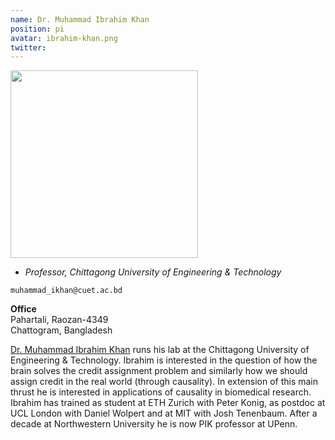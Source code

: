 ```yaml
---
name: Dr. Muhammad Ibrahim Khan
position: pi
avatar: ibrahim-khan.png
twitter: 
---
```


<img width="300" src="{{site.baseurl}}/images/people/{{page.avatar}}" data-action="zoom">

- _Professor, Chittagong University of Engineering & Technology_<br>
<!-- - _Science coach. Collaborator._ -->

<i class="fa fa-envelope-o"></i> `muhammad_ikhan@cuet.ac.bd`

**Office**<br>
Pahartali, Raozan-4349<br>
Chattogram, Bangladesh

[Dr. Muhammad Ibrahim Khan](http://kcr-lab.github.io/) runs his lab at the Chittagong University of Engineering & Technology.
Ibrahim is interested in the question of how the brain solves the credit assignment problem and
similarly how we should assign credit in the real world (through causality). In extension
of this main thrust he is interested in applications of causality in biomedical research.
Ibrahim has trained as student at ETH Zurich with Peter Konig, as postdoc at UCL London with Daniel
Wolpert and at MIT with Josh Tenenbaum. After a decade at Northwestern University he is now
PIK professor at UPenn.